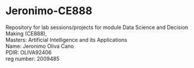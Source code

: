# Jeronimo-CE888
Repository for lab sessions/projects for module Data Science and Decision Making (CE888),<br/> Masters: Artificial Intelligence and its Applications
<br/>Name: Jeronimo Oliva Cano <br/>PDIR: OLIVA92406 <br/> reg number: 2009485
